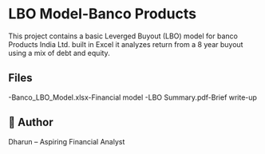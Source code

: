 # LBO Model-Banco Products
This project contains a basic Leverged Buyout (LBO) model for banco Products India Ltd.
built in Excel it analyzes return from a 8 year buyout using a mix of debt and equity.

## Files
-Banco_LBO_Model.xlsx-Financial model
-LBO Summary.pdf-Brief write-up

## 👤 Author
Dharun – Aspiring Financial Analyst
